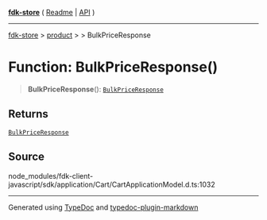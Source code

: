 [**fdk-store**](../../../README.md) ( [Readme](../../../README.md) \| [API](../../../API.md) )

---

[fdk-store](../../../API.md) > [product](../../README.md) > [<internal>](../README.md) > BulkPriceResponse

# Function: BulkPriceResponse()

> **BulkPriceResponse**(): [`BulkPriceResponse`](../type-aliases/type-alias.BulkPriceResponse.md)

## Returns

[`BulkPriceResponse`](../type-aliases/type-alias.BulkPriceResponse.md)

## Source

node_modules/fdk-client-javascript/sdk/application/Cart/CartApplicationModel.d.ts:1032

---

Generated using [TypeDoc](https://typedoc.org/) and [typedoc-plugin-markdown](https://www.npmjs.com/package/typedoc-plugin-markdown)
